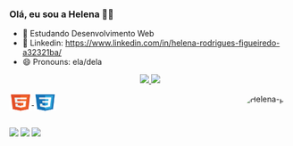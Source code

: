 ### Olá, eu sou a Helena 👩‍💻

- 📗 Estudando Desenvolvimento Web
- 🔗 Linkedin: https://www.linkedin.com/in/helena-rodrigues-figueiredo-a32321ba/
- 😄 Pronouns: ela/dela

<div align="center">
  <a href="https://github.com/helena-rodrigues-figueiredo">
  <img height="170em" src="https://github-readme-stats.vercel.app/api?username=helena-rodrigues-figueiredo&show_icons=true&theme=dracula&include_all_commits=true&count_private=true"/>
  <img height="150em" src="https://github-readme-stats.vercel.app/api/top-langs/?username=helena-rodrigues-figueiredo&layout=compact&langs_count=7&theme=dracula"/>
</div>
  <div style="display: inline_block"><br>
  <img align="center" alt="Helena-HTML" height="30" width="40" src="https://raw.githubusercontent.com/devicons/devicon/master/icons/html5/html5-original.svg">
  <img align="center" alt="Helena-CSS" height="30" width="40" src="https://raw.githubusercontent.com/devicons/devicon/master/icons/css3/css3-original.svg">
  <img align="right" alt="Helena-pic" height="150" style="border-radius:50px;" src="https://share-cdn.picrew.me/shareImg/org/202202/516657_wNnRliIc.png">
</div>
</div>
  
  ##
  
  <div> 
  <a href="https://www.instagram.com/rodrigueeshelena/" target="_blank"><img src="https://img.shields.io/badge/-Instagram-%23E4405F?style=for-the-badge&logo=instagram&logoColor=white" target="_blank"></a>
  <a href = "mailto:helena.asrodrigues@gmail.com"><img src="https://img.shields.io/badge/-Gmail-%23333?style=for-the-badge&logo=gmail&logoColor=white" target="_blank"></a>
  <a href="https://www.linkedin.com/in/helena-rodrigues-figueiredo-a32321ba/" target="_blank"><img src="https://img.shields.io/badge/-LinkedIn-%230077B5?style=for-the-badge&logo=linkedin&logoColor=white" target="_blank"></a> 
</div>
